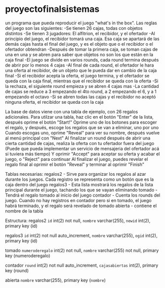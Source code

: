 # proyectofinalsistemas
un programa que pueda reproducir el juego "what's in the box". Las reglas del juego son las siguientes:
-Se tienen 26 cajas, todas con objetos distintos
-Se tienen 3 jugadores: El alfitrion, el recibidor, y el ofertador
-Al principio del juego, el recibidor tomará una caja. Esa caja se apartará de las demás cajas hasta el final del juego, y es el objeto que o el recibidor o el ofertador obtendran
-Después de tomar la primera caja, se toman cajas de una en una y se abren para saber que objetos no son los que están en la caja final
-El juego se divide en varios rounds, cada round termina después de abrir por lo menos 4 cajas
-Al final de cada round, el ofertador le hara una oferta al recibidor, de un objeto que le pueda dar en cambio de la caja final
-Si el recibidor acepta la oferta, el juego termina, y el ofertador se queda con la caja final, mientras que el recibidor se queda con la oferta
-Si la rechaza, el siguiente round empieza y se abren 4 cajas mas
-La cantidad de cajas se reduce a 3 empezando el 4to round, a 2 empezando el 6, y a 1 empezando el octavo
-Si se abren todas las cajas y el recibidor no aceptó ninguna oferta, el recibidor se queda con la caja

La base de datos viene con una tabla de ejemplo, con 26 regalos adicionales. 
Para utilzar una tabla, haz clic en el botón "Enter" de la lista, después oprime el botón "Start!"
Oprime uno de los botones para escoger el regalo, y después, escoge los regalos que se van a eliminar, uno por uno
Cuando escogas uno, oprime "Reveal" para ver su nombre, después vuelve al menú principal con "Next"
Al finalizar un round después de abrir una cierta cantidad de cajas, realiza la oferta con tu ofertador fuera del juego
(Puede que pueda implementar un servicio de mensajeria del ofertador acá si tuviera más tiempo)
Y oprimir "Accept" para aceptar su oferta y acabar el juego, o "Reject" para continuar
Al finalizar el juego, puedes revelar el regalo final al oprimir el botón "Reveal" y terminar al oprimir "Finish"

Tablas necesarias:
regalos2 - Sirve para organizar los regalos al azar durante los juegos. Cada registro se representa como un botón que es la caja dentro del juego
regalos3 - Esta lista mostrará los regalos de la lista principal durante el juego, tachando los que se vayan eliminando
tomado - Tendrá el regalo tomado al inicio del juego
contador - Cuenta los rounds del juego. Cuando no hay registros en contador pero si en tomado, el juego habrá terminado, y el regalo será revelado de tomado
abierta - contiene el nombre de la tabla

Estructura:
regalos2
`id` int(2) not null,
`nombre` varchar(255),
`newid` int(2),
primary key (id)

regalos3
`id` int(2) not null auto_increment,
`nombre` varchar(255),
`ogid` int(2),
primary key (id)

tomado
`numeroderegalo` int(2) not null,
`nombre` varchar(255) not null,
primary key (numeroderegalo)

contador
`round` int(2) not null auto_increment,
`cajasabiertas` int(2),
primary key (round)

abierta
`nombre` varchar(255),
primary key (`nombre`)

